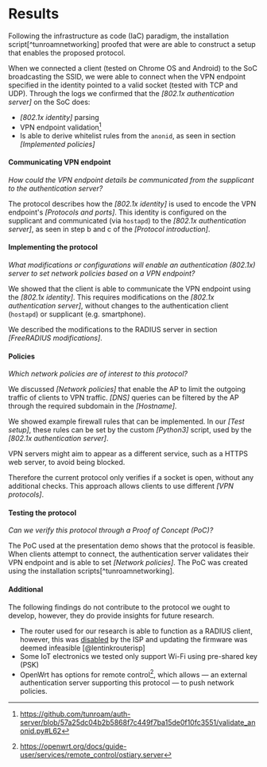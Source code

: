 # Results


Following the 
infrastructure as code (IaC)
paradigm,
the installation script[^tunroamnetworking]
proofed that were are able to construct a setup
that enables the proposed protocol.

When we connected a client
(tested on Chrome OS and Android)
to the SoC broadcasting the SSID,
we were able to connect when
the VPN endpoint specified in the identity
pointed to a valid socket (tested with TCP and UDP).
Through the logs we confirmed that the
*[802.1x authentication server]* on the SoC does:

- *[802.1x identity]* parsing
- VPN endpoint validation[^vpnendpointvalidation]
- Is able to derive whitelist rules from the `anonid`, as seen in section *[Implemented policies]*

[^vpnendpointvalidation]: https://github.com/tunroam/auth-server/blob/57a25dc04b2b5868f7c449f7ba15de0f10fc3551/validate_anonid.py#L62









#### Communicating VPN endpoint

<!--
Part of our initial research questions were:

- Which VPN protocol(s) fit in the protocol?
- What attributes do we need to validate to determine if a VPN server is listening on an endpoint?
-->

*How could the VPN endpoint details be communicated from the supplicant to the authentication server?*

The protocol describes how
the *[802.1x identity]*
is used to encode the VPN endpoint's
*[Protocols and ports]*.
This identity is configured on the supplicant and communicated
(via `hostapd`)
to the *[802.1x authentication server]*,
as seen in step b and c of the *[Protocol introduction]*.









#### Implementing the protocol

<!--
- How would a client communicate to the AP its VPN endpoint?
- What modifications or configurations are required to an authentication (802.1x) server to enable this protocol?
-->

*What modifications or configurations will enable an authentication (802.1x) server to set network policies based on a VPN endpoint?*


We showed that the client is able to communicate the VPN endpoint using the
*[802.1x identity]*.
This requires modifications on the *[802.1x authentication server]*,
without changes to the authentication client (`hostapd`)
or supplicant (e.g. smartphone).

We described the modifications to the RADIUS server in section
*[FreeRADIUS modifications]*.
















#### Policies

<!--
- How could this VPN endpoint be whitelisted?
- How would the authentication server change the network policies?
-->
<!--
- Which network policies need to be enforced?
  - Which additional network protocols are needed for the protocol to work?
    - What are the security implications of allowing these additional protocols and what measures can be taken to address them?
-->

*Which network policies are of interest to this protocol?*

We discussed
*[Network policies]*
that enable the AP
to limit the outgoing traffic of clients to VPN traffic.
*[DNS]* queries can be filtered by the AP through
the required subdomain in the *[Hostname]*.


We showed example firewall rules that can be implemented.
In our *[Test setup]*, these rules can be set by the custom *[Python3]* script,
used by the *[802.1x authentication server]*.

<!--
The connecting client needs access to its VPN endpoint
and MUST be able to do a DNS query to find the IP address of its VPN server.

The network policies on the local network can be limited to management protocols.
Specific rules are open to the implementer,
as long as the client is able setup a connection to its VPN server.
-->

VPN servers might aim to appear as a different service,
such as a HTTPS web server,
to avoid being blocked.
<!--
We found that some VPN servers aim to be hard to detect as a VPN server.
-->
Therefore the current protocol only verifies if a socket is open,
without any additional checks.
This approach allows clients to use different *[VPN protocols]*.













<!--
*Q: Which authentication protocols are available on COTS clients?*

We used PEAP with MS-CHAPv2,
as motivated in *[EAP protocols]*.
-->



#### Testing the protocol

*Can we verify this protocol through a Proof of Concept (PoC)?*

The PoC used at the presentation demo shows that the protocol is feasible.
When clients attempt to connect, the authentication server validates their
VPN endpoint and is able to set *[Network policies]*.
The PoC was created using the installation scripts[^tunroamnetworking].






#### Additional

The following findings do not contribute
to the protocol we ought to develop,
however,
they do provide insights for future research.

- The router used for our research is able to function as a RADIUS client,
however, this was
[disabled](https://www.draytek.com/support/knowledge-base/5680)
by the ISP and updating the firmware was deemed infeasible
[@lentinkrouterisp]
- Some IoT electronics we tested only support Wi-Fi using pre-shared key (PSK) <!-- and IPv4 -->
- OpenWrt has options for remote control[^openwrtremote],
which allows
&mdash; an external authentication server supporting this protocol &mdash;
to push network policies.

[^openwrtremote]: https://openwrt.org/docs/guide-user/services/remote_control/ostiary.server

